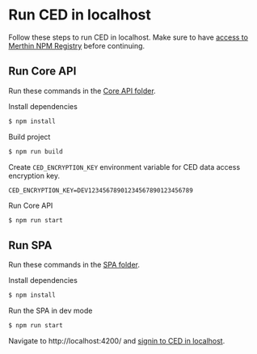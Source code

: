 # Run CED in localhost

Follow these steps to run CED in localhost. Make sure to have [access to Merthin NPM Registry](./authenticate-to-merthin-npm-registry.md) before continuing.

## Run Core API

Run these commands in the [Core API folder](../../backend/core-api/).

Install dependencies

```bash
$ npm install
```

Build project

```bash
$ npm run build
```

Create `CED_ENCRYPTION_KEY` environment variable for CED data access encryption key.

```
CED_ENCRYPTION_KEY=DEV12345678901234567890123456789
```

Run Core API

```bash
$ npm run start
```

## Run SPA

Run these commands in the [SPA folder](../../spa/).

Install dependencies

```bash
$ npm install
```

Run the SPA in dev mode

```bash
$ npm run start
```

Navigate to http://localhost:4200/ and [signin to CED in localhost](./sign-in-to-ced-localhost.md).
